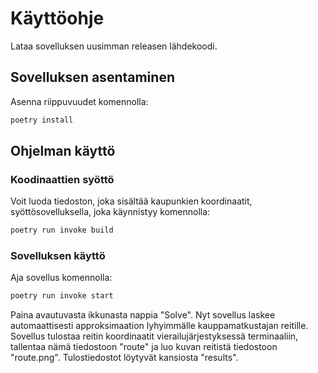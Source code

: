 # Käyttöohje

Lataa sovelluksen uusimman releasen lähdekoodi.

## Sovelluksen asentaminen

Asenna riippuvuudet komennolla:

```bash
poetry install
```



## Ohjelman käyttö

### Koodinaattien syöttö

Voit luoda tiedoston, joka sisältää kaupunkien koordinaatit, syöttösovelluksella, joka käynnistyy komennolla:

```bash
poetry run invoke build
```

### Sovelluksen käyttö

Aja sovellus komennolla:

```bash
poetry run invoke start
```

Paina avautuvasta ikkunasta nappia "Solve". Nyt sovellus laskee automaattisesti approksimaation lyhyimmälle kauppamatkustajan reitille. Sovellus tulostaa reitin koordinaatit vierailujärjestyksessä terminaaliin, tallentaa nämä tiedostoon "route" ja luo kuvan reitistä tiedostoon "route.png". Tulostiedostot löytyvät kansiosta "results".
